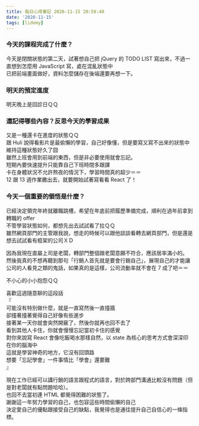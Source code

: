 ```yaml
---
title: 每日心得筆記 2020-11-15 20:50:40
date: '2020-11-15'
tags: [lidemy]
---
```


### 今天的課程完成了什麼？

今天是閉關狀態的第二天，試著想自己把 jQuery 的 TODO LIST 寫出來，不過一直想到怎麼用 JavaScript 寫，處在混亂狀態中  
已把前端畫面做好，資料怎麼儲存在後端還要再想一下。

### 明天的預定進度

明天晚上是回診日ＱＱ

### 還記得哪些內容？反思今天的學習成果

又是一種還卡在進度的狀態ＱＱ  
跟 Huli 說得看影片是最偷懶的學習，自己好像懂，但是要寫又寫不出來的狀態中  
維持這種狀態好久了囧  
雖然上班會用到前端的東西，但是非必要使用就會忘記。  
短期內要快速提升只能靠自己下班時間多跟課  
卡在身體狀況不允許熬夜的情況下，學習時間真的超少＝＝  
12 跟 13 週作業繳出去，就要開始試著寫看看 React 了！

### 今天一個重要的領悟是什麼？

已經決定領完年終就離職跳槽，希望在年底前把履歷準備完成，順利在過年前拿到轉職的 offer  
不管學習狀態如何，都想先出去試試看了拉ＱＱ  
雖然網頁部門的主管跟我說，想走的時候可以跟他談談看轉去網頁部門，但是還是想去試試看有框架的公司ＸＤ

因為我現在直屬上司是老闆，轉部門整個跟老闆意願不符合，應該居率滿小的。  
然後我真的不想再聽到那句「行銷人首先就是要會行銷自己」，展現自己的才能讓公司的人看見之類的鬼話，如果真的是這樣，公司流動率就不會在 7 成了吧＝＝

不小心的小小抱怨ＱＱ

喜歡這週隨意聊的這段話  
『  
可能沒有特別做什麼，就是一直寫然後一直撞牆  
卻撞著撞著覺得自己好像有些進步  
接著某一天你就會突然開竅了，然後你就再也回不去了  
看到其他人卡住，你就會慢慢忘記當初卡住的感覺  
對你來說寫 React 會像吃飯喝水那樣自然，以 state 為核心的思考方式會深深印在你的腦海中  
這就是學習神奇的地方，它沒有回頭路  
想要「忘記學會」一件事情比「學會」還要難  
』

現在工作已經可以講行銷的語言跟程式的語言，對於跨部門溝通比較沒有問題（但是對老闆就有點問題哈哈）。  
也回不去當初連 HTML 都覺得困難的狀態了。  
謝謝這一年努力學習的自己，也包容這些時間偷懶的自己  
決定愛自己的優點跟接受自己的缺點，我覺得也是通往提升自己自信心的一條指標。
